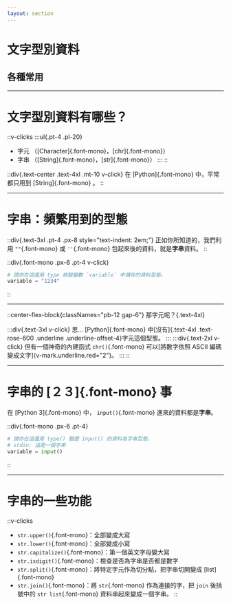 ```yaml
---
layout: section
---
```


# 文字型別資料

## 各種常用

---

# 文字型別資料有哪些？

::v-clicks
:::ul{.pt-4 .pl-20}
* 字元 （[Character]{.font-mono}，[chr]{.font-mono}）
* 字串 （[String]{.font-mono}，[str]{.font-mono}）
:::
::

::div{.text-center .text-4xl .mt-10 v-click}
在 [Python]{.font-mono} 中，平常都只用到 [String]{.font-mono} 。
::

---

# 字串：頻繁用到的型態

::div{.text-3xl .pt-4 .px-8 style="text-indent: 2em;"}
正如你所知道的，我們利用 `""`{.font-mono} 或 `''`{.font-mono} 包起來後的資料，就是**字串**資料。
::

::div{.font-mono .px-6 .pt-4 v-click}
```py {monaco-run} {autorun: false, lineNumbers: 'on', height: '10rem', editorOptions: { fontSize: 16 } }
# 請你在這邊用 type 檢驗變數 `variable` 中儲存的資料型態。
variable = "1234"
```
::

---

::center-flex-block{classNames="pb-12 gap-6"}
那字元呢？{.text-4xl}

:::div{.text-3xl v-click}
恩... [Python]{.font-mono} 中[沒有]{.text-4xl .text-rose-600 .underline .underline-offset-4}字元這個型態。
:::
:::div{.text-2xl v-click}
但有一個神奇的內建函式 `chr()`{.font-mono} 可以[將數字依照 ASCII 編碼變成文字]{v-mark.underline.red="2"}。
:::
::

---

# 字串的 [２３]{.font-mono} 事

在 [Python 3]{.font-mono} 中， `input()`{.font-mono} 進來的資料都是**字串**。

::div{.font-mono .px-6 .pt-4}
```py {monaco-run} {autorun: false, lineNumbers: 'on', height: '10rem', editorOptions: { fontSize: 16 } }
# 請你在這邊用 type() 驗證 input() 的資料為字串型態。
# stdin: 這是一個字串
variable = input()
```
::

---

# 字串的一些功能

::v-clicks
* `str.upper()`{.font-mono}：全部變成大寫 
* `str.lower()`{.font-mono}：全部變成小寫 
* `str.capitalize()`{.font-mono}：第一個英文字母變大寫 
* `str.isdigit()`{.font-mono}：檢查是否為字串是否都是數字 
* `str.split()`{.font-mono}：將特定字元作為切分點，把字串切開變成 [list]{.font-mono} 
* `str.join()`{.font-mono}：將 `str`{.font-mono} 作為連接的字，把 `join` 後括號中的 `str list`{.font-mono} 資料串起來變成一個字串。
::